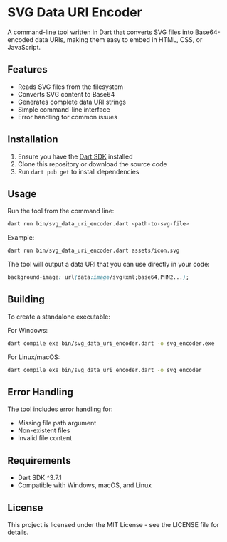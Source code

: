 # SVG Data URI Encoder

A command-line tool written in Dart that converts SVG files into Base64-encoded data URIs, making them easy to embed in HTML, CSS, or JavaScript.

## Features

- Reads SVG files from the filesystem
- Converts SVG content to Base64
- Generates complete data URI strings
- Simple command-line interface
- Error handling for common issues

## Installation

1. Ensure you have the [Dart SDK](https://dart.dev/get-dart) installed
2. Clone this repository or download the source code
3. Run `dart pub get` to install dependencies

## Usage

Run the tool from the command line:

```bash
dart run bin/svg_data_uri_encoder.dart <path-to-svg-file>
```

Example:
```bash
dart run bin/svg_data_uri_encoder.dart assets/icon.svg
```

The tool will output a data URI that you can use directly in your code:
```css
background-image: url(data:image/svg+xml;base64,PHN2...);
```

## Building

To create a standalone executable:

For Windows:
```bash
dart compile exe bin/svg_data_uri_encoder.dart -o svg_encoder.exe
```

For Linux/macOS:
```bash
dart compile exe bin/svg_data_uri_encoder.dart -o svg_encoder
```

## Error Handling

The tool includes error handling for:

- Missing file path argument
- Non-existent files
- Invalid file content

## Requirements

- Dart SDK ^3.7.1
- Compatible with Windows, macOS, and Linux

## License

This project is licensed under the MIT License - see the LICENSE file for details.